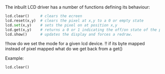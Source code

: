 The inbuilt LCD driver has a number of functions defining its behaviour:

```python
lcd.clear()     # clears the ecreen
lcd.reset(x,y)  # clears the pixel at x,y to a 0 or empty state
lcd.set(x,y)    # sets the pixel on at position x,y
lcd.get(x,y)    # returns a 0 or 1 indicating the off/on state of the pixel at x,y
lcd.show()      # updates the display and forces a redraw.
```
!!how do we set the mode for a given lcd device.
!! if its byte mapped instead of pixel mapped what do we get back from a get()

Example:
```
lcd.clear()
```